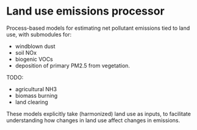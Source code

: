 # Land use emissions processor

Process-based models for estimating net pollutant emissions tied to land use, with submodules for:
- windblown dust
- soil NOx
- biogenic VOCs
- deposition of primary PM2.5 from vegetation.

TODO:
- agricultural NH3
- biomass burning
- land clearing

These models explicitly take (harmonized) land use as inputs, to facilitate understanding how
changes in land use affect changes in emissions.
